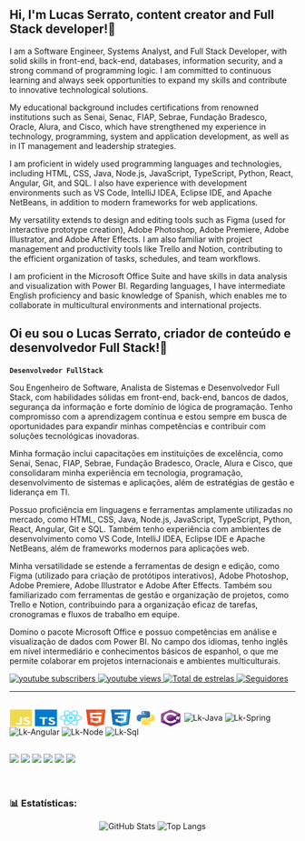 ## Hi, I'm Lucas Serrato, content creator and Full Stack developer!👋
I am a Software Engineer, Systems Analyst, and Full Stack Developer, with solid skills in front-end, back-end, databases, information security, and a strong command of programming logic. I am committed to continuous learning and always seek opportunities to expand my skills and contribute to innovative technological solutions.

My educational background includes certifications from renowned institutions such as Senai, Senac, FIAP, Sebrae, Fundação Bradesco, Oracle, Alura, and Cisco, which have strengthened my experience in technology, programming, system and application development, as well as in IT management and leadership strategies.

I am proficient in widely used programming languages and technologies, including HTML, CSS, Java, Node.js, JavaScript, TypeScript, Python, React, Angular, Git, and SQL. I also have experience with development environments such as VS Code, IntelliJ IDEA, Eclipse IDE, and Apache NetBeans, in addition to modern frameworks for web applications.

My versatility extends to design and editing tools such as Figma (used for interactive prototype creation), Adobe Photoshop, Adobe Premiere, Adobe Illustrator, and Adobe After Effects. I am also familiar with project management and productivity tools like Trello and Notion, contributing to the efficient organization of tasks, schedules, and team workflows.

I am proficient in the Microsoft Office Suite and have skills in data analysis and visualization with Power BI. Regarding languages, I have intermediate English proficiency and basic knowledge of Spanish, which enables me to collaborate in multicultural environments and international projects.


## Oi eu sou o Lucas Serrato, criador de conteúdo e desenvolvedor Full Stack!👋
**`Desenvolvedor FullStack`**

Sou Engenheiro de Software, Analista de Sistemas e Desenvolvedor Full Stack, com habilidades sólidas em front-end, back-end, bancos de dados, segurança da informação e forte domínio de lógica de programação. Tenho compromisso com a aprendizagem contínua e estou sempre em busca de oportunidades para expandir minhas competências e contribuir com soluções tecnológicas inovadoras.

Minha formação inclui capacitações em instituições de excelência, como Senai, Senac, FIAP, Sebrae, Fundação Bradesco, Oracle, Alura e Cisco, que consolidaram minha experiência em tecnologia, programação, desenvolvimento de sistemas e aplicações, além de estratégias de gestão e liderança em TI.

Possuo proficiência em linguagens e ferramentas amplamente utilizadas no mercado, como HTML, CSS, Java, Node.js, JavaScript, TypeScript, Python, React, Angular, Git e SQL. Também tenho experiência com ambientes de desenvolvimento como VS Code, IntelliJ IDEA, Eclipse IDE e Apache NetBeans, além de frameworks modernos para aplicações web.

Minha versatilidade se estende a ferramentas de design e edição, como Figma (utilizado para criação de protótipos interativos), Adobe Photoshop, Adobe Premiere, Adobe Illustrator e Adobe After Effects. Também sou familiarizado com ferramentas de gestão e organização de projetos, como Trello e Notion, contribuindo para a organização eficaz de tarefas, cronogramas e fluxos de trabalho em equipe.

Domino o pacote Microsoft Office e possuo competências em análise e visualização de dados com Power BI. No campo dos idiomas, tenho inglês em nível intermediário e conhecimentos básicos de espanhol, o que me permite colaborar em projetos internacionais e ambientes multiculturais.
 


<p align="left">
    <a href="https://www.youtube.com/@lkshow2?sub_confirmation=1">
        <img 
            alt="youtube subscribers" 
            title="Inscreva-se no meu canal" 
            src="https://custom-icon-badges.demolab.com/youtube/channel/subscribers/UCQj6uwsYJiG4Gdszfm3kH-Q?color=%23E05D44&label=Inscreva-se&logo=video&logoColor=white&style=for-the-badge&labelColor=CE4630"
        />
    </a>
    <a href="https://youtube.com/@lkshow2?si=n8Y4Il1-Oa1gQG2T">
        <img 
            alt="youtube views" 
            title="Vizualizações no YouTube" 
            src="https://custom-icon-badges.demolab.com/youtube/channel/views/UCQj6uwsYJiG4Gdszfm3kH-Q?color=%23E1AD0E&logo=eye&logoColor=white&style=for-the-badge&labelColor=C79600"
        />
    </a> 
    <a href="https://github.com/LucasSerrato?tab=repositories&sort=stargazers">
        <img 
            alt="Total de estrelas" 
            title="Total de estrelas GitHub" 
            src="https://custom-icon-badges.demolab.com/github/stars/LucasSerrato?color=55960c&style=for-the-badge&labelColor=488207&logo=star&label=estrelas"
        />
    </a>
    <a href="https://github.com/LucasSerrato?tab=followers">
        <img 
            alt="Seguidores" 
            title="Me siga no GitHub" 
            src="https://custom-icon-badges.demolab.com/github/followers/LucasSerrato?color=236ad3&labelColor=1155ba&style=for-the-badge&logo=github&label=Seguidores&logoColor=white"
        />
    </a>
</p>

---

<div style="display: inline_block"><br>
  <img align="center" alt="LK-Js" height="30" width="40" src="https://raw.githubusercontent.com/devicons/devicon/master/icons/javascript/javascript-plain.svg">
  <img align="center" alt="Lk-Ts" height="30" width="40" src="https://raw.githubusercontent.com/devicons/devicon/master/icons/typescript/typescript-plain.svg">
  <img align="center" alt="Lk-React" height="30" width="40" src="https://raw.githubusercontent.com/devicons/devicon/master/icons/react/react-original.svg">
  <img align="center" alt="Lk-HTML" height="30" width="40" src="https://raw.githubusercontent.com/devicons/devicon/master/icons/html5/html5-original.svg">
  <img align="center" alt="Lk-CSS" height="30" width="40" src="https://raw.githubusercontent.com/devicons/devicon/master/icons/css3/css3-original.svg">
  <img align="center" alt="Lk-Python" height="30" width="40" src="https://raw.githubusercontent.com/devicons/devicon/master/icons/python/python-original.svg">
  <img align="center" alt="Lk-Csharp" height="30" width="40" src="https://raw.githubusercontent.com/devicons/devicon/master/icons/csharp/csharp-original.svg">
  <img align="center" alt="Lk-Java" height="30" width="40" src="https://cdn.jsdelivr.net/gh/devicons/devicon@latest/icons/java/java-original-wordmark.svg">
<img align="center" alt="Lk-Spring" height="30" width="40" src="https://cdn.jsdelivr.net/gh/devicons/devicon@latest/icons/spring/spring-original-wordmark.svg">
<img align="center" alt="Lk-Angular" height="30" width="40" src="https://cdn.jsdelivr.net/gh/devicons/devicon@latest/icons/angularjs/angularjs-original.svg">
<img align="center" alt="Lk-Node" height="30" width="40" src="https://cdn.jsdelivr.net/gh/devicons/devicon@latest/icons/nodejs/nodejs-original-wordmark.svg">
<img align="center" alt="Lk-Sql" height="30" width="40" src="https://cdn.jsdelivr.net/gh/devicons/devicon@latest/icons/mysql/mysql-original-wordmark.svg" >

  
</div>
  
  ##
 
<div> 
  <a href="https://www.youtube.com/@lkshow2" target="_blank"><img src="https://img.shields.io/badge/YouTube-FF0000?style=for-the-badge&logo=youtube&logoColor=white" target="_blank"></a>
  <a href=" target="_blank"><img src="https://img.shields.io/badge/-Instagram-%23E4405F?style=for-the-badge&logo=instagram&logoColor=white" target="_blank"></a>
 	<a href="https://www.twitch.tv/lkshow2" target="_blank"><img src="https://img.shields.io/badge/Twitch-9146FF?style=for-the-badge&logo=twitch&logoColor=white" target="_blank"></a>
 <a href="https://discord.gg/CBeeZPcUwx" target="_blank"><img src="https://img.shields.io/badge/Discord-7289DA?style=for-the-badge&logo=discord&logoColor=white" target="_blank"></a> 
  <a href = "mailto:alfalifeclothes@gmail.com"><img src="https://img.shields.io/badge/-Gmail-%23333?style=for-the-badge&logo=gmail&logoColor=white" target="_blank"></a>
  <a href="https://www.linkedin.com/in/lucasserrato201/" target="_blank"><img src="https://img.shields.io/badge/-LinkedIn-%230077B5?style=for-the-badge&logo=linkedin&logoColor=white" target="_blank"></a> 
  
</div>
<br/>
<br/>

### 📊 Estatísticas:

<p align="center">
  <img 
    alt="GitHub Stats" 
    height="180em" 
    src="https://github-readme-stats.vercel.app/api?username=LucasSerrato&show_icons=true&theme=tokyonight&include_all_commits=true&locale=pt-br" 
  />
  <img 
    alt="Top Langs" 
    height="180em" 
    src="https://github-readme-stats.vercel.app/api/top-langs/?username=LucasSerrato&theme=tokyonight&layout=compact&custom_title=Tecnologias&langs_count=9" 
  />
</p>
